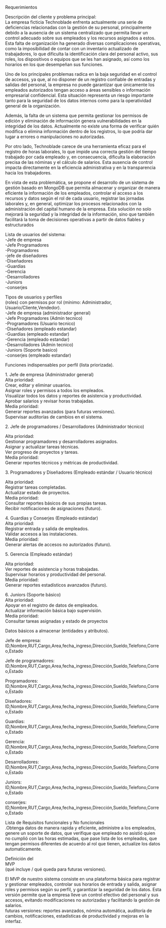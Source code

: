 Requerimientos

Descripción del cliente y problema principal:  
La empresa ficticia Technoblade enfrenta actualmente una serie de deficiencias relacionadas con la gestión de su personal, principalmente debido a la ausencia de un sistema centralizado que permita llevar un control adecuado sobre sus empleados y los recursos asignados a estos. Esta falta de organización ha generado diversas complicaciones operativas, como la imposibilidad de contar con un inventario actualizado de trabajadores, lo que dificulta la identificación clara del personal activo, sus roles, los dispositivos o equipos que se les han asignado, así como los horarios en los que desempeñan sus funciones.

Uno de los principales problemas radica en la baja seguridad en el control de accesos, ya que, al no disponer de un registro confiable de entradas y salidas del personal, la empresa no puede garantizar que únicamente los empleados autorizados tengan acceso a áreas sensibles o información empresarial confidencial. Esta situación representa un riesgo importante tanto para la seguridad de los datos internos como para la operatividad general de la organización.

Además, la falta de un sistema que permita gestionar los permisos de edición y eliminación de información genera vulnerabilidades en la integridad de los datos. Actualmente no existe una forma de verificar quién modifica o elimina información dentro de los registros, lo que podría dar lugar a errores o manipulaciones no autorizadas.

Por otro lado, Technoblade carece de una herramienta eficaz para el registro de horas laborales, lo que impide una correcta gestión del tiempo trabajado por cada empleado y, en consecuencia, dificulta la elaboración precisa de las nóminas y el cálculo de salarios. Esta ausencia de control impacta directamente en la eficiencia administrativa y en la transparencia hacia los trabajadores.

En vista de esta problemática, se propone el desarrollo de un sistema de gestión basado en MongoDB que permita almacenar y organizar de manera eficiente la información de los empleados, controlar el acceso a los recursos y datos según el rol de cada usuario, registrar las jornadas laborales y, en general, optimizar los procesos relacionados con la administración del capital humano de la empresa. Esta solución no solo mejorará la seguridad y la integridad de la información, sino que también facilitará la toma de decisiones operativas a partir de datos fiables y estructurados

Lista de usuarios del sistema:  
\-Jefe de empresa  
\-Jefe Programadores  
\-Programadores  
\-jefe de diseñadores  
\-Diseñadores  
\-Guardias  
\-Gerencia  
\-Desarrolladores  
\-Juniors  
\-conserjes

Tipos de usuarios y perfiles  
(roles) con permisos por rol (mínimo: Administrador, Usuario/Cliente,Vendedor).  
\-Jefe de empresa (administrador general)  
\-Jefe Programadores (Admin tecnico)  
\-Programadores (Usuario tecnico)  
\-Diseñadores (empleado estandar)  
\-Guardias (empleado estandar)  
\-Gerencia (empleado estandar)  
\-Desarrolladores (Admin tecnico)  
\-Juniors (Soporte basico)  
\-conserjes (empleado estandar)

Funciones indispensables por perfil (lista priorizada).

1\. Jefe de empresa (Administrador general)  
Alta prioridad:  
Crear, editar y eliminar usuarios.  
Asignar roles y permisos a todos los empleados.  
Visualizar todos los datos y reportes de asistencia y productividad.  
Aprobar salarios y revisar horas trabajadas.  
Media prioridad:  
Generar reportes avanzados (para futuras versiones).  
Supervisar auditorías de cambios en el sistema.

2\. Jefe de programadores / Desarrolladores (Administrador técnico)

Alta prioridad:  
Gestionar programadores y desarrolladores asignados.  
Asignar y actualizar tareas técnicas.  
Ver progreso de proyectos y tareas.  
Media prioridad:  
Generar reportes técnicos y métricas de productividad.

3\. Programadores y Diseñadores (Empleado estándar / Usuario técnico)

Alta prioridad:  
Registrar tareas completadas.  
Actualizar estado de proyectos.  
Media prioridad:  
Consultar reportes básicos de sus propias tareas.  
Recibir notificaciones de asignaciones (futuro).

4\. Guardias y Conserjes (Empleado estándar)  
Alta prioridad:  
Registrar entrada y salida de empleados.  
Validar accesos a las instalaciones.  
Media prioridad:  
Generar alertas de accesos no autorizados (futuro).

5\. Gerencia (Empleado estándar)

Alta prioridad:  
Ver reportes de asistencia y horas trabajadas.  
Supervisar horarios y productividad del personal.  
Media prioridad:  
Generar reportes estadísticos avanzados (futuro).

6\. Juniors (Soporte básico)  
Alta prioridad:  
Apoyar en el registro de datos de empleados.  
Actualizar información básica bajo supervisión.  
Media prioridad:  
Consultar tareas asignadas y estado de proyectos

Datos básicos a almacenar (entidades y atributos).

Jefe de empresa: ID,Nombre,RUT,Cargo,Area,fecha\_ingreso,Dirección,Sueldo,Telefono,Correo,Estado

Jefe de programadores:  
ID,Nombre,RUT,Cargo,Area,fecha\_ingreso,Dirección,Sueldo,Telefono,Correo,Estado

Programadores:  
ID,Nombre,RUT,Cargo,Area,fecha\_ingreso,Dirección,Sueldo,Telefono,Correo,Estado

Diseñadores: ID,Nombre,RUT,Cargo,Area,fecha\_ingreso,Dirección,Sueldo,Telefono,Correo,Estado

Guardias:  
ID,Nombre,RUT,Cargo,Area,fecha\_ingreso,Dirección,Sueldo,Telefono,Correo,Estado

Gerencia:  
ID,Nombre,RUT,Cargo,Area,fecha\_ingreso,Dirección,Sueldo,Telefono,Correo,Estado

Desarrolladores:  
ID,Nombre,RUT,Cargo,Area,fecha\_ingreso,Dirección,Sueldo,Telefono,Correo,Estado

Juniors:  
ID,Nombre,RUT,Cargo,Area,fecha\_ingreso,Dirección,Sueldo,Telefono,Correo,Estado

conserjes:  
ID,Nombre,RUT,Cargo,Area,fecha\_ingreso,Dirección,Sueldo,Telefono,Correo,Estado

Lista de Requisitos funcionales y No funcionales  
.Obtenga datos de manera rapida y eficiente, administre a los empleados, genere un soporte de datos, que verifique que empleado no asistió quien no cumplió con las horas estimadas, que pase lista de los empleados, que tengan permisos diferentes de acuerdo al rol que tienen, actualize los datos automaticamente.

Definición del  
MVP  
(qué incluye / qué queda para futuras versiones).

El MVP de nuestro sistema consiste en una plataforma básica para registrar y gestionar empleados, controlar sus horarios de entrada y salida, asignar roles y permisos según su perfil, y garantizar la seguridad de los datos. Esta versión permite que la empresa lleve un control efectivo del personal y sus accesos, evitando modificaciones no autorizadas y facilitando la gestión de salarios.  
futuras versiones: reportes avanzados, nómina automática, auditoría de cambios, notificaciones, estadísticas de productividad y mejoras en la interfaz.

